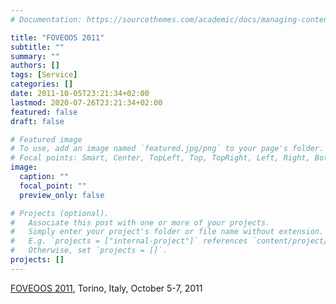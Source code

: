 ```yaml
---
# Documentation: https://sourcethemes.com/academic/docs/managing-content/

title: "FOVEOOS 2011"
subtitle: ""
summary: ""
authors: []
tags: [Service]
categories: []
date: 2011-10-05T23:21:34+02:00
lastmod: 2020-07-26T23:21:34+02:00
featured: false
draft: false

# Featured image
# To use, add an image named `featured.jpg/png` to your page's folder.
# Focal points: Smart, Center, TopLeft, Top, TopRight, Left, Right, BottomLeft, Bottom, BottomRight.
image:
  caption: ""
  focal_point: ""
  preview_only: false

# Projects (optional).
#   Associate this post with one or more of your projects.
#   Simply enter your project's folder or file name without extension.
#   E.g. `projects = ["internal-project"]` references `content/project/deep-learning/index.md`.
#   Otherwise, set `projects = []`.
projects: []
---
```

[FOVEOOS 2011](http://foveoos2011.cost-ic0701.org/), Torino, Italy, October 5-7, 2011
